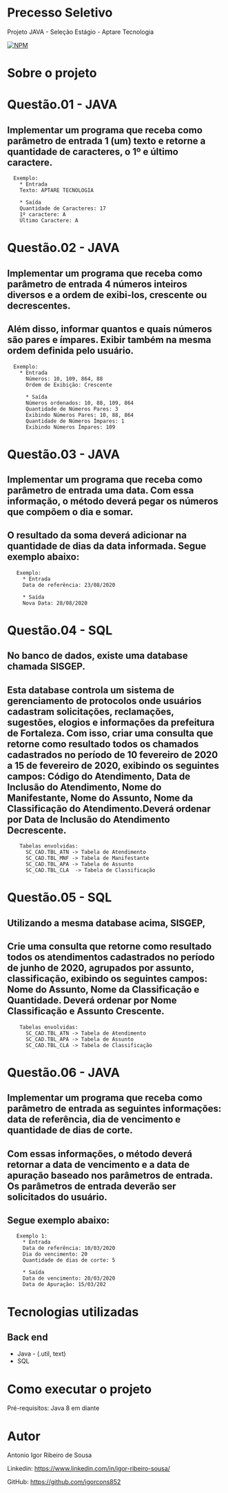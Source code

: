 # Precesso Seletivo
Projeto JAVA - Seleção Estágio - Aptare Tecnologia


[![NPM](https://img.shields.io/npm/l/react)](https://github.com/igorcons852/ProcessoSeletivoAptareTecnologia/blob/main/LICENSE) 


# Sobre o projeto

# Questão.01 - JAVA
## Implementar um programa que receba como parâmetro de entrada 1 (um) texto e retorne a quantidade de caracteres, o 1º e último caractere. 
      Exemplo:
        * Entrada 
        Texto: APTARE TECNOLOGIA

        * Saída
        Quantidade de Caracteres: 17
        1º caractere: A
        Último Caractere: A

# Questão.02 - JAVA
## Implementar um programa que receba como parâmetro de entrada 4 números inteiros diversos e a ordem de exibi-los, crescente ou decrescentes. 
## Além disso, informar quantos e quais números são pares e ímpares. Exibir também na mesma ordem definida pelo usuário. 
      Exemplo:
        * Entrada 
          Números: 10, 109, 864, 88
          Ordem de Exibição: Crescente

          * Saída
          Números ordenados: 10, 88, 109, 864
          Quantidade de Números Pares: 3
          Exibindo Números Pares: 10, 88, 864
          Quantidade de Números Ímpares: 1
          Exibindo Números Ímpares: 109


# Questão.03 - JAVA
## Implementar um programa que receba como parâmetro de entrada uma data. Com essa informação, o método deverá pegar os números que compõem o dia e somar. 
## O resultado da soma deverá adicionar na quantidade de dias da data informada. Segue exemplo abaixo:
       Exemplo:
         * Entrada 
         Data de referência: 23/08/2020

         * Saída
         Nova Data: 28/08/2020


# Questão.04 - SQL
## No banco de dados, existe uma database chamada SISGEP. 
## Esta database controla um sistema de gerenciamento de protocolos onde usuários cadastram solicitações, reclamações, sugestões, elogios e informações da prefeitura de Fortaleza. Com isso, criar uma consulta que retorne como resultado todos os chamados cadastrados no período de 10 fevereiro de 2020 a 15 de fevereiro de 2020, exibindo os seguintes campos: Código do Atendimento, Data de Inclusão do Atendimento, Nome do Manifestante, Nome do Assunto, Nome da Classificação do Atendimento.Deverá ordenar por Data de Inclusão do Atendimento Decrescente.
        Tabelas envolvidas: 
          SC_CAD.TBL_ATN -> Tabela de Atendimento
          SC_CAD.TBL_MNF -> Tabela de Manifestante
          SC_CAD.TBL_APA -> Tabela de Assunto
          SC_CAD.TBL_CLA  -> Tabela de Classificação
          
# Questão.05 - SQL         
## Utilizando a mesma database acima, SISGEP, 
## Crie uma consulta que retorne como resultado todos os atendimentos cadastrados no período de junho de 2020, agrupados por assunto, classificação, exibindo os seguintes campos: Nome do Assunto, Nome da Classificação e Quantidade. Deverá ordenar por Nome Classificação e Assunto Crescente.       
        Tabelas envolvidas: 
          SC_CAD.TBL_ATN -> Tabela de Atendimento
          SC_CAD.TBL_APA -> Tabela de Assunto
          SC_CAD.TBL_CLA -> Tabela de Classificação
  
# Questão.06 - JAVA
## Implementar um programa que receba como parâmetro de entrada as seguintes informações: data de referência, dia de vencimento e quantidade de dias de corte. 
## Com essas informações, o método deverá retornar a data de vencimento e a data de apuração baseado nos parâmetros de entrada. Os parâmetros de entrada deverão ser solicitados do usuário. 
## Segue exemplo abaixo:  
       Exemplo 1:
         * Entrada 
         Data de referência: 10/03/2020
         Dia do vencimento: 20
         Quantidade de dias de corte: 5

         * Saída 
         Data de vencimento: 20/03/2020
         Data de Apuração: 15/03/202
      
      
# Tecnologias utilizadas
## Back end
- Java - (.util, text)
- SQL


# Como executar o projeto

Pré-requisitos: Java 8 em diante


# Autor

Antonio Igor Ribeiro de Sousa

Linkedin:
https://www.linkedin.com/in/igor-ribeiro-sousa/

GitHub:
https://github.com/igorcons852
